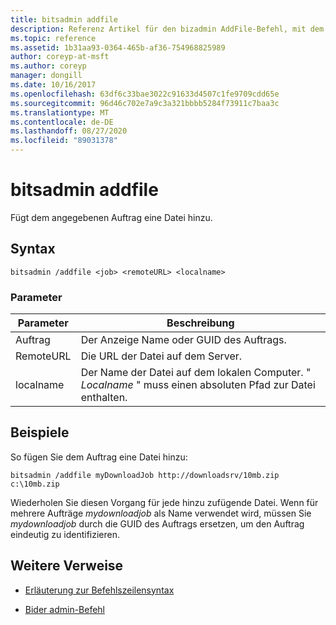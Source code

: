 ```yaml
---
title: bitsadmin addfile
description: Referenz Artikel für den bizadmin AddFile-Befehl, mit dem dem angegebenen Auftrag eine Datei hinzugefügt wird.
ms.topic: reference
ms.assetid: 1b31aa93-0364-465b-af36-754968825989
author: coreyp-at-msft
ms.author: coreyp
manager: dongill
ms.date: 10/16/2017
ms.openlocfilehash: 63df6c33bae3022c91633d4507c1fe9709cdd65e
ms.sourcegitcommit: 96d46c702e7a9c3a321bbbb5284f73911c7baa3c
ms.translationtype: MT
ms.contentlocale: de-DE
ms.lasthandoff: 08/27/2020
ms.locfileid: "89031378"
---
```

# <a name="bitsadmin-addfile"></a>bitsadmin addfile

Fügt dem angegebenen Auftrag eine Datei hinzu.

## <a name="syntax"></a>Syntax

```
bitsadmin /addfile <job> <remoteURL> <localname>
```

### <a name="parameters"></a>Parameter

| Parameter | Beschreibung |
| --------- | ----------- |
| Auftrag | Der Anzeige Name oder GUID des Auftrags. |
| RemoteURL | Die URL der Datei auf dem Server. |
| localname | Der Name der Datei auf dem lokalen Computer. " *Localname* " muss einen absoluten Pfad zur Datei enthalten. |

## <a name="examples"></a>Beispiele

So fügen Sie dem Auftrag eine Datei hinzu:

```
bitsadmin /addfile myDownloadJob http://downloadsrv/10mb.zip c:\10mb.zip
```

Wiederholen Sie diesen Vorgang für jede hinzu zufügende Datei. Wenn für mehrere Aufträge *mydownloadjob* als Name verwendet wird, müssen Sie *mydownloadjob* durch die GUID des Auftrags ersetzen, um den Auftrag eindeutig zu identifizieren.

## <a name="additional-references"></a>Weitere Verweise

- [Erläuterung zur Befehlszeilensyntax](command-line-syntax-key.md)

- [Bider admin-Befehl](bitsadmin.md)
